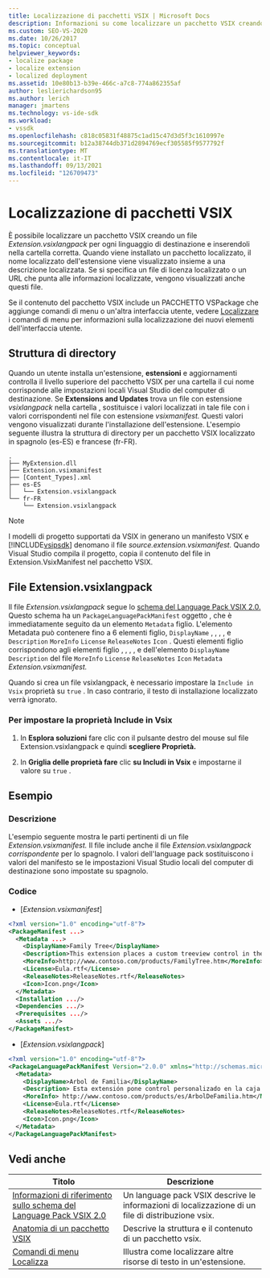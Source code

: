 ```yaml
---
title: Localizzazione di pacchetti VSIX | Microsoft Docs
description: Informazioni su come localizzare un pacchetto VSIX creando un file Extension.vsixlangpack per ogni linguaggio di destinazione e inserendoli nella cartella corretta.
ms.custom: SEO-VS-2020
ms.date: 10/26/2017
ms.topic: conceptual
helpviewer_keywords:
- localize package
- localize extension
- localized deployment
ms.assetid: 10e80b13-b39e-466c-a7c8-774a862355af
author: leslierichardson95
ms.author: lerich
manager: jmartens
ms.technology: vs-ide-sdk
ms.workload:
- vssdk
ms.openlocfilehash: c818c05831f48875c1ad15c47d3d5f3c1610997e
ms.sourcegitcommit: b12a38744db371d2894769ecf305585f9577792f
ms.translationtype: MT
ms.contentlocale: it-IT
ms.lasthandoff: 09/13/2021
ms.locfileid: "126709473"
---
```

# <a name="localizing-vsix-packages"></a>Localizzazione di pacchetti VSIX

È possibile localizzare un pacchetto VSIX creando un file *Extension.vsixlangpack* per ogni linguaggio di destinazione e inserendoli nella cartella corretta. Quando viene installato un pacchetto localizzato, il nome localizzato dell'estensione viene visualizzato insieme a una descrizione localizzata. Se si specifica un file di licenza localizzato o un URL che punta alle informazioni localizzate, vengono visualizzati anche questi file.

Se il contenuto del pacchetto VSIX include un PACCHETTO VSPackage che aggiunge comandi di menu o un'altra interfaccia utente, vedere [Localizzare](../extensibility/localizing-menu-commands.md) i comandi di menu per informazioni sulla localizzazione dei nuovi elementi dell'interfaccia utente.

## <a name="directory-structure"></a>Struttura di directory

 Quando un utente installa un'estensione, **estensioni** e aggiornamenti controlla il livello superiore del pacchetto VSIX per una cartella il cui nome corrisponde alle impostazioni locali Visual Studio del computer di destinazione. Se **Extensions and Updates** trova un file con estensione *vsixlangpack* nella cartella , sostituisce i valori localizzati in tale file con i valori corrispondenti nel file con estensione *vsixmanifest.* Questi valori vengono visualizzati durante l'installazione dell'estensione. L'esempio seguente illustra la struttura di directory per un pacchetto VSIX localizzato in spagnolo (es-ES) e francese (fr-FR).

```text
.
├── MyExtension.dll
├── Extension.vsixmanifest
├── [Content_Types].xml
├── es-ES
│   └── Extension.vsixlangpack
└── fr-FR
    └── Extension.vsixlangpack
```

> [!NOTE]
> I modelli di progetto supportati da VSIX in generano un manifesto VSIX e [!INCLUDE[vsipsdk](../extensibility/includes/vsipsdk_md.md)] denomano il file *source.extension.vsixmanifest.* Quando Visual Studio compila il progetto, copia il contenuto del file in Extension.VsixManifest nel pacchetto VSIX.

## <a name="the-extensionvsixlangpack-file"></a>File Extension.vsixlangpack

Il file *Extension.vsixlangpack* segue lo [schema del Language Pack VSIX 2.0.](../extensibility/vsix-language-pack-schema-2-0-reference.md) Questo schema ha un `PackageLanguagePackManifest` oggetto , che è immediatamente seguito da un elemento `Metadata` figlio. L'elemento Metadata può contenere fino a 6 elementi figlio, `DisplayName` , , , , e `Description` `MoreInfo` `License` `ReleaseNotes` `Icon` . Questi elementi figlio corrispondono agli elementi figlio , , , , e dell'elemento `DisplayName` `Description` del file `MoreInfo` `License` `ReleaseNotes` `Icon` `Metadata` *Extension.vsixmanifest.*

Quando si crea un file vsixlangpack, è necessario impostare la `Include in Vsix` proprietà su `true` . In caso contrario, il testo di installazione localizzato verrà ignorato.

### <a name="to-set-the-include-in-vsix-property"></a>Per impostare la proprietà Include in Vsix

1. In **Esplora soluzioni** fare clic con il pulsante destro del mouse sul file Extension.vsixlangpack e quindi **scegliere Proprietà.**

2. In **Griglia delle proprietà fare** clic **su Includi in Vsix** e impostarne il valore su `true` .

## <a name="example"></a>Esempio

### <a name="description"></a>Descrizione

L'esempio seguente mostra le parti pertinenti di un file *Extension.vsixmanifest.* Il file include anche il file *Extension.vsixlangpack corrispondente* per lo spagnolo. I valori dell'language pack sostituiscono i valori del manifesto se le impostazioni Visual Studio locali del computer di destinazione sono impostate su spagnolo.

### <a name="code"></a>Codice

- [*Extension.vsixmanifest*]

```xml
<?xml version="1.0" encoding="utf-8"?>
<PackageManifest ...>
  <Metadata ...>
    <DisplayName>Family Tree</DisplayName>
    <Description>This extension places a custom treeview control in the toolbox that is optimized for handling family tree information.</Description>
    <MoreInfo>http://www.contoso.com/products/FamilyTree.htm</MoreInfo>
    <License>Eula.rtf</License>
    <ReleaseNotes>ReleaseNotes.rtf</ReleaseNotes>
    <Icon>Icon.png</Icon>
  </Metadata>
  <Installation .../>
  <Dependencies .../>
  <Prerequisites .../>
  <Assets .../>
</PackageManifest>
```

- [*Extension.vsixlangpack*]

```xml
<?xml version="1.0" encoding="utf-8"?>
<PackageLanguagePackManifest Version="2.0.0" xmlns="http://schemas.microsoft.com/developer/vsx-schema/2011">
  <Metadata>
    <DisplayName>Arbol de Familia</DisplayName>
    <Description> Esta extensión pone control personalizado en la caja de herramientas por manejar información de familia.</Description>
    <MoreInfo> http://www.contoso.com/products/es/ArbolDeFamilia.htm</MoreInfo>
    <License>Eula.rtf</License>
    <ReleaseNotes>ReleaseNotes.rtf</ReleaseNotes>
    <Icon>Icon.png</Icon>
  </Metadata>
</PackageLanguagePackManifest>
```

## <a name="see-also"></a>Vedi anche

|Titolo|Descrizione|
|-----------|-----------------|
|[Informazioni di riferimento sullo schema del Language Pack VSIX 2.0](vsix-language-pack-schema-2-0-reference.md)|Un language pack VSIX descrive le informazioni di localizzazione di un file di distribuzione vsix.|
|[Anatomia di un pacchetto VSIX](../extensibility/anatomy-of-a-vsix-package.md)|Descrive la struttura e il contenuto di un pacchetto vsix.|
|[Comandi di menu Localizza](../extensibility/localizing-menu-commands.md)|Illustra come localizzare altre risorse di testo in un'estensione.|
